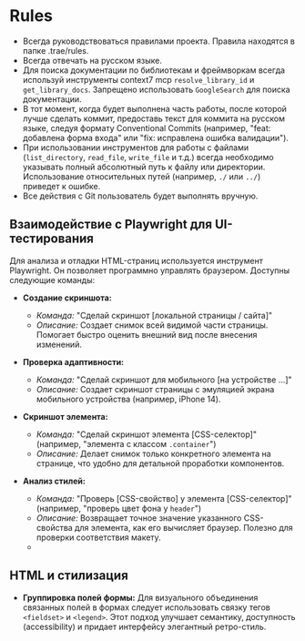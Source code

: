 # Rules

- Всегда руководствоваться правилами проекта. Правила находятся в папке .trae/rules.
- Всегда отвечать на русском языке.
- Для поиска документации по библиотекам и фреймворкам всегда используй инструменты context7 mcp `resolve_library_id` и `get_library_docs`. Запрещено использовать `GoogleSearch` для поиска документации.
- В тот момент, когда будет выполнена часть работы, после которой лучше сделать коммит, предоставь текст для коммита на русском языке, следуя формату Conventional Commits (например, "feat: добавлена форма входа" или "fix: исправлена ошибка валидации").
- При использовании инструментов для работы с файлами (`list_directory`, `read_file`, `write_file` и т.д.) всегда необходимо указывать полный абсолютный путь к файлу или директории. Использование относительных путей (например, `./` или `../`) приведет к ошибке.
- Все действия с Git пользователь будет выполнять вручную.

## Взаимодействие с Playwright для UI-тестирования

Для анализа и отладки HTML-страниц используется инструмент Playwright. Он позволяет программно управлять браузером. Доступны следующие команды:

- **Создание скриншота:**
  - *Команда:* "Сделай скриншот [локальной страницы / сайта]"
  - *Описание:* Создает снимок всей видимой части страницы. Помогает быстро оценить внешний вид после внесения изменений.

- **Проверка адаптивности:**
  - *Команда:* "Сделай скриншот для мобильного [на устройстве ...]"
  - *Описание:* Создает скриншот страницы с эмуляцией экрана мобильного устройства (например, iPhone 14).

- **Скриншот элемента:**
  - *Команда:* "Сделай скриншот элемента [CSS-селектор]" (например, "элемента с классом `.container`")
  - *Описание:* Делает снимок только конкретного элемента на странице, что удобно для детальной проработки компонентов.

- **Анализ стилей:**
  - *Команда:* "Проверь [CSS-свойство] у элемента [CSS-селектор]" (например, "проверь цвет фона у `header`")
  - *Описание:* Возвращает точное значение указанного CSS-свойства для элемента, как его вычисляет браузер. Полезно для проверки соответствия макету.
  -

## HTML и стилизация

- **Группировка полей формы:** Для визуального объединения связанных полей в формах следует использовать связку тегов `<fieldset>` и `<legend>`. Этот подход улучшает семантику, доступность (accessibility) и придает интерфейсу элегантный ретро-стиль. 